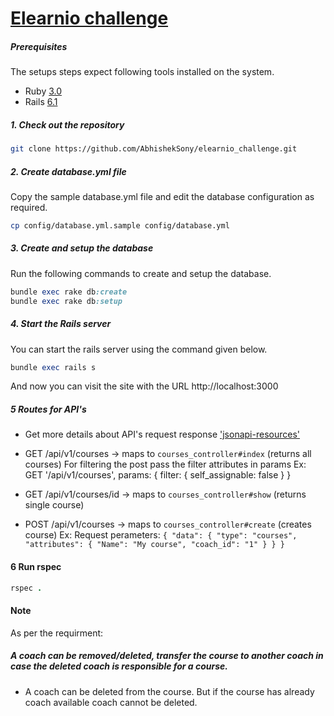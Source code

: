 # [Elearnio challenge](https://github.com/AbhishekSony/elearnio_challenge)

##### Prerequisites

The setups steps expect following tools installed on the system.

- Ruby [3.0](#)
- Rails [6.1](#)

##### 1. Check out the repository

```bash
git clone https://github.com/AbhishekSony/elearnio_challenge.git
```

##### 2. Create database.yml file

Copy the sample database.yml file and edit the database configuration as required.

```bash
cp config/database.yml.sample config/database.yml
```

##### 3. Create and setup the database

Run the following commands to create and setup the database.

```ruby
bundle exec rake db:create
bundle exec rake db:setup
```

##### 4. Start the Rails server

You can start the rails server using the command given below.

```ruby
bundle exec rails s
```

And now you can visit the site with the URL http://localhost:3000

##### 5  Routes for API's
  * Get more details about API's request response ['jsonapi-resources'](https://github.com/cerebris/jsonapi-resources)

- GET /api/v1/courses -> maps to `courses_controller#index` (returns all courses)
   For filtering the post pass the filter attributes in params
   Ex:  GET '/api/v1/courses', params: { filter: { self_assignable: false } }

- GET /api/v1/courses/id -> maps to `courses_controller#show` (returns single course)
- POST /api/v1/courses -> maps to `courses_controller#create` (creates course)
      Ex: 
      Request perameters: 
      `{
        "data": {
          "type": "courses",
          "attributes": {
            "Name": "My course",
            "coach_id": "1"
          }
        }
      }`

#### 6 Run rspec
```ruby
rspec .
```
#### Note

  As per the requirment: 
   ##### A coach can be removed/deleted, transfer the course to another coach in case the deleted coach is responsible for a course.
  - A coach can be deleted from the course. But if the course has already coach available coach cannot be deleted. 


